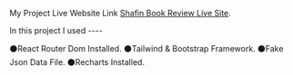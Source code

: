 

My Project Live Website Link [Shafin Book Review Live Site](https://github.com/facebook/create-react-app).

In this project I used ----

⚫React Router Dom Installed.
⚫Tailwind & Bootstrap Framework.
⚫Fake Json Data File.
⚫Recharts Installed.


